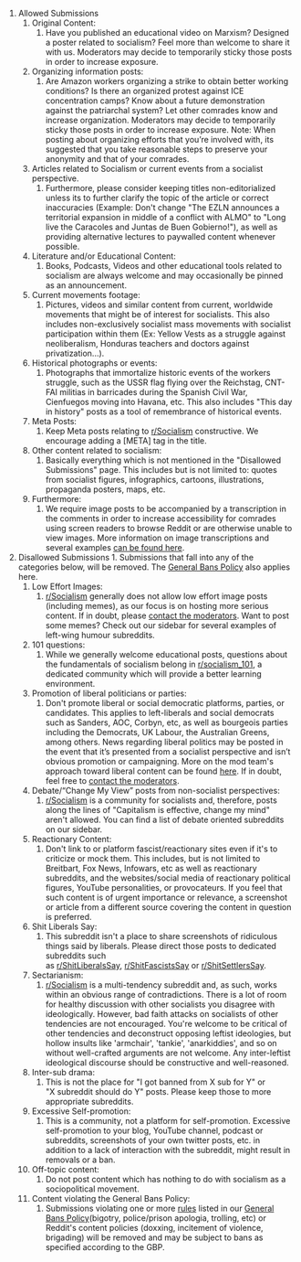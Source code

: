 1.  Allowed Submissions
	1. Original Content: 
		1. Have you published an educational video on Marxism? Designed a poster related to socialism? Feel more than welcome to share it with us. Moderators may decide to temporarily sticky those posts in order to increase exposure.
	2. Organizing information posts: 
		1. Are Amazon workers organizing a strike to obtain better working conditions? Is there an organized protest against ICE concentration camps? Know about a future demonstration against the patriarchal system? Let other comrades know and increase organization. Moderators may decide to temporarily sticky those posts in order to increase exposure. Note: When posting about organizing efforts that you’re involved with, its suggested that you take reasonable steps to preserve your anonymity and that of your comrades.
	3. Articles related to Socialism or current events from a socialist perspective.
		1. Furthermore, please consider keeping titles non-editorialized unless its to further clarify the topic of the article or correct inaccuracies (Example: Don't change "The EZLN announces a territorial expansion in middle of a conflict with ALMO" to "Long live the Caracoles and Juntas de Buen Gobierno!"), as well as providing alternative lectures to paywalled content whenever possible.
	4. Literature and/or Educational Content: 
		1. Books, Podcasts, Videos and other educational tools related to socialism are always welcome and may occasionally be pinned as an announcement.
	5. Current movements footage:
		1. Pictures, videos and similar content from current, worldwide movements that might be of interest for socialists. This also includes non-exclusively socialist mass movements with socialist participation within them (Ex: Yellow Vests as a struggle against neoliberalism, Honduras teachers and doctors against privatization...).
	6. Historical photographs or events: 
		1. Photographs that immortalize historic events of the workers struggle, such as the USSR flag flying over the Reichstag, CNT-FAI militias in barricades during the Spanish Civil War, Cienfuegos moving into Havana, etc. This also includes "This day in history" posts as a tool of remembrance of historical events.
	7. Meta Posts: 
		1. Keep Meta posts relating to [r/Socialism](https://www.reddit.com/r/Socialism) constructive. We encourage adding a [META] tag in the title.
	8. Other content related to socialism: 
		1. Basically everything which is not mentioned in the "Disallowed Submissions" page. This includes but is not limited to: quotes from socialist figures, infographics, cartoons, illustrations, propaganda posters, maps, etc.
	9. Furthermore:
		1. We require image posts to be accompanied by a transcription in the comments in order to increase accessibility for comrades using screen readers to browse Reddit or are otherwise unable to view images. More information on image transcriptions and several examples [can be found here](https://www.reddit.com/r/socialism/wiki/index/transcriptions).
2. Disallowed Submissions
		1. Submissions that fall into any of the categories below, will be removed. The [General Bans Policy](https://www.reddit.com/r/socialism/wiki/index/generalbans) also applies here.
	1. Low Effort Images: 
		1. [r/Socialism](https://www.reddit.com/r/Socialism) generally does not allow low effort image posts (including memes), as our focus is on hosting more serious content. If in doubt, please [contact the moderators](https://www.reddit.com/message/compose?to=/r/socialism). Want to post some memes? Check out our sidebar for several examples of left-wing humour subreddits. 
	2. 101 questions: 
		1. While we generally welcome educational posts, questions about the fundamentals of socialism belong in [r/socialism_101](https://www.reddit.com/r/socialism_101), a dedicated community which will provide a better learning environment.
	3. Promotion of liberal politicians or parties: 
		1. Don't promote liberal or social democratic platforms, parties, or candidates. This applies to left-liberals and social democrats such as Sanders, AOC, Corbyn, etc, as well as bourgeois parties including the Democrats, UK Labour, the Australian Greens, among others. News regarding liberal politics may be posted in the event that it’s presented from a socialist perspective and isn’t obvious promotion or campaigning. More on the mod team's approach toward liberal content can be found [here](https://www.reddit.com/r/socialism/comments/athcp5/sub_announcement_american_electionmania/). If in doubt, feel free to [contact the moderators](https://www.reddit.com/message/compose?to=/r/socialism).
	4. Debate/“Change My View” posts from non-socialist perspectives: 
		1. [r/Socialism](https://www.reddit.com/r/Socialism) is a community for socialists and, therefore, posts along the lines of "Capitalism is effective, change my mind" aren't allowed. You can find a list of debate oriented subreddits on our sidebar.
	5. Reactionary Content: 
		1. Don't link to or platform fascist/reactionary sites even if it's to criticize or mock them. This includes, but is not limited to Breitbart, Fox News, Infowars, etc as well as reactionary subreddits, and the websites/social media of reactionary political figures, YouTube personalities, or provocateurs. If you feel that such content is of urgent importance or relevance, a screenshot or article from a different source covering the content in question is preferred.
	6. Shit Liberals Say: 
		1. This subreddit isn't a place to share screenshots of ridiculous things said by liberals. Please direct those posts to dedicated subreddits such as [r/ShitLiberalsSay](https://www.reddit.com/r/ShitLiberalsSay), [r/ShitFascistsSay](https://www.reddit.com/r/ShitFascistsSay) or [r/ShitSettlersSay](https://www.reddit.com/r/ShitSettlersSay).
	7. Sectarianism: 
		1. [r/Socialism](https://www.reddit.com/r/Socialism) is a multi-tendency subreddit and, as such, works within an obvious range of contradictions. There is a lot of room for healthy discussion with other socialists you disagree with ideologically. However, bad faith attacks on socialists of other tendencies are not encouraged. You're welcome to be critical of other tendencies and deconstruct opposing leftist ideologies, but hollow insults like 'armchair', 'tankie', 'anarkiddies', and so on without well-crafted arguments are not welcome. Any inter-leftist ideological discourse should be constructive and well-reasoned.
	8. Inter-sub drama:
		1. This is not the place for "I got banned from X sub for Y" or "X subreddit should do Y" posts. Please keep those to more appropriate subreddits.
	9. Excessive Self-promotion: 
		1. This is a community, not a platform for self-promotion. Excessive self-promotion to your blog, YouTube channel, podcast or subreddits, screenshots of your own twitter posts, etc. in addition to a lack of interaction with the subreddit, might result in removals or a ban.
	10. Off-topic content: 
		1. Do not post content which has nothing to do with socialism as a sociopolitical movement.
	11. Content violating the General Bans Policy: 
		1. Submissions violating one or more [rules](SocialismAndCommunism/Wiki/Rules.md) listed in our [General Bans Policy](https://www.reddit.com/r/socialism/wiki/index/generalbans)(bigotry, police/prison apologia, trolling, etc) or Reddit's content policies (doxxing, incitement of violence, brigading) will be removed and may be subject to bans as specified according to the GBP.